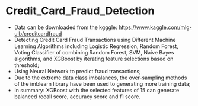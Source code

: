 # Credit_Card_Fraud_Detection
* Data can be downloaded from the kgggle: https://www.kaggle.com/mlg-ulb/creditcardfraud
* Detecting Credit Card Fraud Transactions using Different Machine Learning Algorithms including Logistic Regression, Random Forest, Voting Classifier of combining Random Forest, SVM, Naive Bayes algorithms, and XGBoost by iterating feature selections based on threshold;
* Using Neural Network to predict fraud transactions;
* Due to the extreme data class imbalances, the over-sampling methods of the imblearn library have been used to generating more training data;
* In summary: XGBoost with the selected features of 15 can generate balanced recall score, accuracy score and f1 score. 
